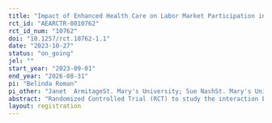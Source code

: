 ```yaml
---
title: "Impact of Enhanced Health Care on Labor Market Participation in San Antonio, Texas"
rct_id: "AEARCTR-0010762"
rct_id_num: "10762"
doi: "10.1257/rct.10762-1.1"
date: "2023-10-27"
status: "on_going"
jel: ""
start_year: "2023-09-01"
end_year: "2026-08-31"
pi: "Belinda Roman"
pi_other: "Janet  ArmitageSt. Mary's University; Sue NashSt. Mary's University; Luisa Blanco RaynalPepperdine University; Lori BoiesSt. Mary's University"
abstract: "Randomized Controlled Trial (RCT) to study the interaction between labor force participation and health in the diabetic population of the San Antonio, Texas, MSA. Data from a 2019/2020 San Antonio Metropolitan Health District (Metro Health) report confirms that this community has a higher diabetes hospitalization rate than the rest of the state; an increasing child diabetes hospitalization rate; higher hospitalization rates for diabetic amputations; and a higher age-adjusted mortality rate for diabetes than the state and the country. Black and Hispanic/Latinx populations have the highest incidences of diabetes in the city. We plan a collaboration with three local NGOs that already provide both access to and continuing care for undeserved and uninsured diabetic populations in the greater MSA.  Our proposal follows the principles of the Oregon Health Insurance Experiment that examined Medicaid expansion and its impact on health outcomes in Oregon. We plan to leverage existing administrative data from the NGOs’ diabetes programs to establish a baseline on the wage/salary status of participants.  The three NGOs will participate in an RCT to expand the reach of diabetes care through new schemes that include community health advocates and technology for online education and care management. Data from the RCT will be analyzed to determine if providing care using these community care workers, technology or a combination thereof improves labor force participation, engenders economic stability, and fosters upward economic mobility for the diabetic population."
layout: registration
---
```


